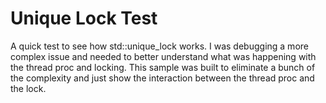 # Unique Lock Test

A quick test to see how std::unique_lock works. I was debugging a more complex issue and needed to better understand what was happening with the thread proc and locking. This sample was built to eliminate a bunch of the complexity and just show the interaction between the thread proc and the lock.

